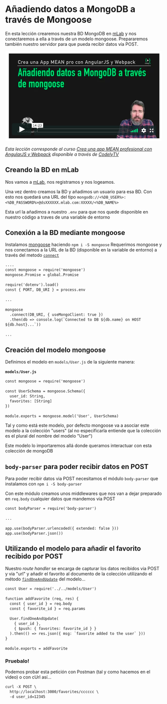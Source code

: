 # Añadiendo datos a MongoDB a través de Mongoose

En esta lección crearemos nuestra BD MongoDB en [mLab](https://mlab.com/) y nos conectaremos a ella a través de un modelo mongoose. Prepararemos también nuestro servidor para que pueda recibir datos vía POST.

[![mongoDB](./md_img/mongoDB.png)](https://pro.codely.tv/library/crea-una-app-mean-profesional-con-angularjs-y-webpack)

_Esta lección corresponde al curso [Crea una app MEAN profesional con AngularJS y Webpack](https://pro.codely.tv/library/crea-una-app-mean-profesional-con-angularjs-y-webpack) disponible a través de [CodelyTV](https://pro.codely.tv/)_

## Creando la BD en mLab

Nos vamos a [mLab](https://mlab.com/), nos registramos y nos logeamos.

Una vez dentro creamos la BD y añadimos un usuario para esa BD. Con esto nos quedará una URL del tipo `mongodb://<%DB_USER%>:<%DB_PASSWORD%>@dsXXXXXX.mlab.com:XXXXX/<%DB_NAME%>`

Esta url la añadimos a nuestro `.env` para que nos quede disponible en nuestro código a traves de una variable de entorno

## Conexión a la BD mediante mongoose

Instalamos [mongoose](http://mongoosejs.com/index.html) haciendo `npm i -S mongoose`
Requerimos mongoose y nos conectamos a la URL de la BD (disponible en la variable de entorno) a través del metodo [`connect`](http://mongoosejs.com/docs/api.html#index_Mongoose-connect)

```
....
const mongoose = require('mongoose')
mongoose.Promise = global.Promise

require('dotenv').load()
const { PORT, DB_URI } = process.env

...

mongoose
  .connect(DB_URI, { useMongoClient: true })
  .then(db => console.log(`Connected to DB ${db.name} on HOST ${db.host}...`))

...
```

## Creación del modelo mongoose

Definimos el modelo en `models/User.js` de la siguiente manera:

**`models/User.js`** 

```
const mongoose = require('mongoose')

const UserSchema = mongoose.Schema({
  user_id: String,
  favorites: [String]
})

module.exports = mongoose.model('User', UserSchema)
```

Tal y como está este modelo, por defecto mongoose va a asociar este modelo a la colección "users" (al no especificarla entiende que la colección es el plural del nombre del modelo "User")

Este modelo lo importaremos allá donde queramos interactuar con esta colección de mongoDB

## `body-parser` para poder recibir datos en POST

Para poder recibir datos via POST necesitamos el módulo `body-parser` que instalamos con `npm i -S body-parser`

Con este módulo creamos unos middlewares que nos van a dejar preparado en `req.body` cualquier datos que mandemos via POST

```
const bodyParser = require('body-parser')

...

app.use(bodyParser.urlencoded({ extended: false }))
app.use(bodyParser.json())
```

## Utilizando el modelo para añadir el favorito recibido por POST

Nuestro _route handler_ se encarga de capturar los datos recibidos via POST y via "url" y añadir el favorito al documento de la colección utilizando el método [`findOneAndUpdate`](http://mongoosejs.com/docs/api.html#query_Query-findOneAndUpdate) del modelo...

```
const User = require('../../models/User')

function addFavorite (req, res) {
  const { user_id } = req.body
  const { favorite_id } = req.params

  User.findOneAndUpdate(
    { user_id },
    { $push: { favorites: favorite_id } }
  ).then(() => res.json({ msg: `favorite added to the user` }))
}

module.exports = addFavorite
```


### Pruebalo!

Podemos probar esta petición con Postman (tal y como hacemos en el video) o con cUrl así...

```
curl -X POST \
  http://localhost:3000/favorites/cccccc \  
  -d user_id=12345
```